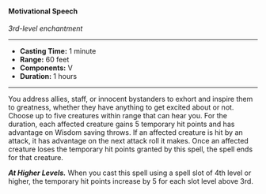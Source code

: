#### Motivational Speech
*3rd-level enchantment*
___
- **Casting Time:** 1 minute
- **Range:** 60 feet
- **Components:** V
- **Duration:** 1 hours
___
You address allies, staff, or innocent bystanders to exhort and inspire them to greatness, whether they have anything to get excited about or not. Choose up to five creatures within range that can hear you. For the duration, each affected creature gains 5 temporary hit points and has advantage on Wisdom saving throws. If an affected creature is hit by an attack, it has advantage on the next attack roll it makes. Once an affected creature loses the temporary hit points granted by this spell, the spell ends for that creature.

***At Higher Levels.*** When you cast this spell using a spell slot of 4th level or higher, the temporary hit points increase by 5 for each slot level above 3rd.